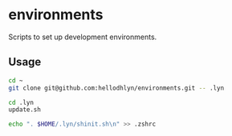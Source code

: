 # environments
Scripts to set up development environments.

## Usage

```bash
cd ~
git clone git@github.com:hellodhlyn/environments.git -- .lyn

cd .lyn
update.sh

echo ". $HOME/.lyn/shinit.sh\n" >> .zshrc
```
